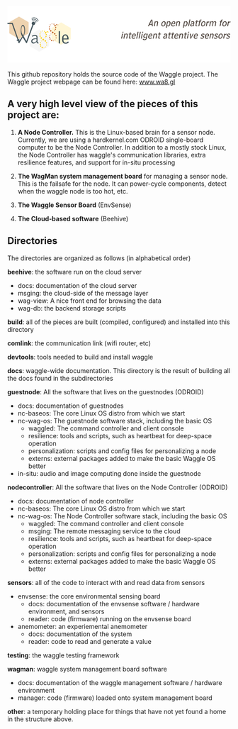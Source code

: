 
![waggle bannder](./wagview/node_pages/banner.png)

This github repository holds the source code of the Waggle project. The Waggle project webpage can be found here: www.wa8.gl

## A very high level view of the pieces of this project are:

1. **A Node Controller.**  This is the Linux-based brain for a sensor
node.  Currently, we are using a hardkernel.com ODROID single-board
computer to be the Node Controller.  In addition to a mostly stock
Linux, the Node Controller has waggle's communication libraries, extra
resilience features, and support for in-situ processing

2. **The WagMan system management board** for managing a sensor node.
This is the failsafe for the node.  It can power-cycle components,
detect when the waggle node is too hot, etc.

3. **The Waggle Sensor Board** (EnvSense)

4. **The Cloud-based software** (Beehive)

## Directories

The directories are organized as follows (in alphabetical order)

**beehive**: the software run on the cloud server
- docs: documentation of the cloud server
- msging: the cloud-side of the message layer
- wag-view: A nice front end for browsing the data
- wag-db: the backend storage scripts 

**build**: all of the pieces are built (compiled, configured) and installed into this directory

**comlink**: the communication link (wifi router, etc)

**devtools**: tools needed to build and install waggle

**docs**: waggle-wide documentation.  This directory is the result of building all the docs found in the subdirectories

**guestnode**: All the software that lives on the guestnodes (ODROID)
- docs: documentation of guestnodes
- nc-baseos: The core Linux OS distro from which we start
- nc-wag-os: The guestnode software stack, including the basic OS
  - waggled: The command controller and client console
  - resilience: tools and scripts, such as heartbeat for deep-space operation
  - personalization: scripts and config files for personalizing a node
  - externs: external packages added to make the basic Waggle OS better
- in-situ: audio and image computing done inside the guestnode

**nodecontroller**: All the software that lives on the Node Controller (ODROID)
- docs: documentation of node controller
- nc-baseos: The core Linux OS distro from which we start
- nc-wag-os: The Node Controller software stack, including the basic OS
  - waggled: The command controller and client console
  - msging: The remote messaging service to the cloud
  - resilience: tools and scripts, such as heartbeat for deep-space operation
  - personalization: scripts and config files for personalizing a node
  - externs: external packages added to make the basic Waggle OS better

**sensors**: all of the code to interact with and read data from sensors
- envsense: the core environmental sensing board
  - docs: documentation of the envsense software / hardware environment, and sensors
  - reader: code (firmware) running on the envsense board
- anemometer: an experiemental anemometer
  - docs: documentation of the system
  - reader: code to read and generate a value

**testing**: the waggle testing framework

**wagman**: waggle system management board software
- docs: documentation of the waggle management software / hardware environment
- manager: code (firmware) loaded onto system management board

**other**: a temporary holding place for things that have not yet found
a home in the structure above.
